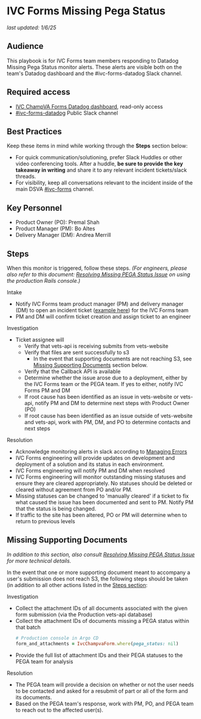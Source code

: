 # IVC Forms **Missing Pega Status**

_last updated: 1/6/25_  

## Audience 

This playbook is for IVC Forms team members responding to Datadog Missing Pega Status monitor alerts. These alerts are visible both on the team's Datadog dashboard and the #ivc-forms-datadog Slack channel.


## Required access

- [IVC ChampVA Forms Datadog dashboard](https://vagov.ddog-gov.com/dashboard/zsa-453-at7/ivc-champva-forms), read-only access
- [#ivc-forms-datadog](https://dsva.slack.com/archives/C06RQR7V9CM) Public Slack channel


## Best Practices

Keep these items in mind while working through the **Steps** section below:

- For quick communication/solutioning, prefer Slack Huddles or other video conferencing tools. After a huddle, **be sure to provide the key takeaway in writing** and share it to any relevant incident tickets/slack threads.
- For visibility, keep all conversations relevant to the incident inside of the main DSVA  [#ivc-forms](https://dsva.slack.com/archives/C05UDS77ZPH) channel.

## Key Personnel

- Product Owner (PO): Premal Shah
- Product Manager (PM): Bo Altes
- Delivery Manager (DM): Andrea Merrill

## Steps

When this monitor is triggered, follow these steps. _(For engineers, please also refer to this document: [Resolving Missing PEGA Status Issue](https://github.com/department-of-veterans-affairs/va.gov-team/blob/master/products/health-care/champva/resolving-missing-pega-status.md) on using the production Rails console.)_

Intake
- Notify IVC Forms team product manager (PM) and delivery manager (DM) to open an incident ticket ([example here](https://github.com/department-of-veterans-affairs/va.gov-team/issues/94827)) for the IVC Forms team
- PM and DM will confirm ticket creation and assign ticket to an engineer

Investigation
- Ticket assignee will
  - Verify that vets-api is receiving submits from vets-website
  - Verify that files are sent successfully to s3
    - In the event that supporting documents are not reaching S3, see [Missing Supporting Documents](#missing-supporting-documents) section below.
  - Verify that the Callback API is available
  - Determine whether the issue arose due to a deployment, either by the IVC Forms team or the PEGA team. If yes to either, notify IVC Forms PM and DM
  - If root cause has been identified as an issue in vets-website or vets-api, notify PM and DM to determine next steps with Product Owner (PO)
  - If root cause has been identified as an issue outside of vets-website and vets-api, work with PM, DM, and PO to determine contacts and next steps

Resolution
- Acknowledge monitoring alerts in slack according to [Managing Errors](https://github.com/department-of-veterans-affairs/va.gov-team-sensitive/blob/master/platform/practices/zero-silent-failures/managing-errors.md#define-an-on-call-rotation--monitor-errors-in-slack)
- IVC Forms engineering will provide updates on development and deployment of a solution and its status in each environment.
- IVC Forms engineering will notify PM and DM when resolved
- IVC Forms engineering will monitor outstanding missing statuses and ensure they are cleared appropriately. No statuses should be deleted or cleared without agreement from PO and/or PM.
- Missing statuses can be changed to 'manually cleared' if a ticket to fix what caused the issue has been documented and sent to PM.  Notify PM that the status is being changed.
- If traffic to the site has been altered, PO or PM will determine when to return to previous levels
  
## Missing Supporting Documents

_In addition to this section, also consult [Resolving Missing PEGA Status Issue](https://github.com/department-of-veterans-affairs/va.gov-team/blob/master/products/health-care/champva/resolving-missing-pega-status.md) for more technical details._

In the event that one or more supporting document meant to accompany a user's submission does not reach S3, the following steps should be taken (in addition to all other actions listed in the [Steps section](#steps):

Investigation
- Collect the attachment IDs of all documents associated with the given form submission (via the Production vets-api database)
- Collect the attachment IDs of documents missing a PEGA status within that batch
  ```ruby
  # Production console in Argo CD
  form_and_attachments = IvcChampvaForm.where(pega_status: nil)
  ```
- Provide the full list of attachment IDs and their PEGA statuses to the PEGA team for analysis

Resolution
  - The PEGA team will provide a decision on whether or not the user needs to be contacted and asked for a resubmit of part or all of the form and its documents.
  - Based on the PEGA team's response, work with PM, PO, and PEGA team to reach out to the affected user(s).
 
